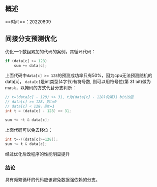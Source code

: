 ## 概述

==时间==：20220809

## 间接分支预测优化

[1]: https://blog.csdn.net/hanzefeng/article/details/82893317 "深入理解 CPU 的分支预测(Branch Prediction)模型"

优化一个数组累加的代码的案例，其循环代码：

```c
if (data[c] >= 128)
    sum += data[c];   
```

上面代码中`data[c] >= 128`的预测成功率只有50%，因为cpu无法预测随机的data[c]，
`data[c]`是int类型(4字节)有符号数, 则可以用符号位(第 31 bit)做为mask，以掩码的方式代替分支判断：

```c
// t=(data[c] - 128) >> 31, t为(data[c] - 128)的第31 bit的值
// data[c] >= 128，则t=0
// data[c] < 128，则t=1
int t = (data[c] - 128) >> 31;

sum += ~t & data[c];
```

上面代码可以免去移位：

```c
int t=-((data[c]>=128));
sum += t & data[c];
```

经过优化后改程序的性能明显提升

### 结论

具有频繁循环的代码应该避免数据强依赖的分支。
